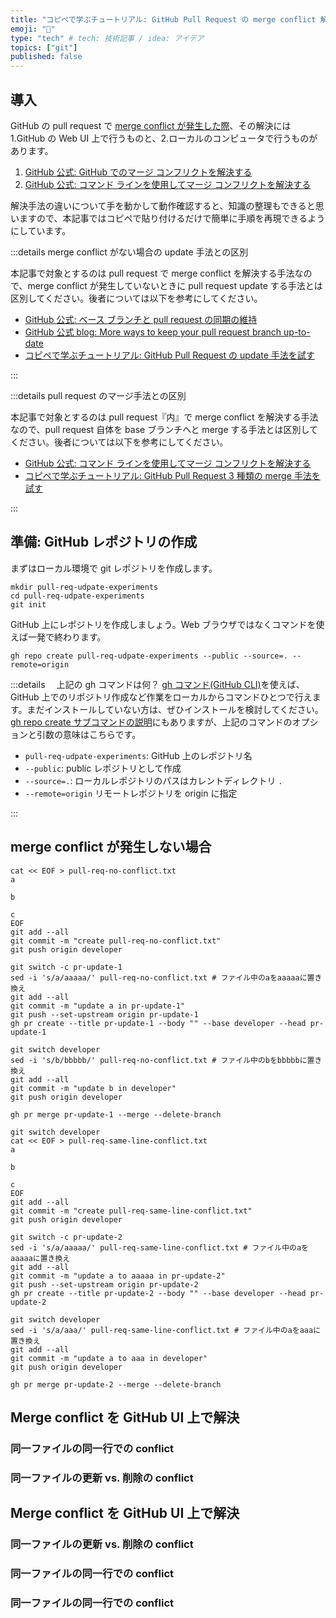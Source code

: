 ```yaml
---
title: "コピペで学ぶチュートリアル: GitHub Pull Request の merge conflict 解決手法を試す"
emoji: "🐷"
type: "tech" # tech: 技術記事 / idea: アイデア
topics: ["git"]
published: false
---
```


## 導入

GitHub の pull request で [merge conflict が発生した際](https://docs.github.com/ja/pull-requests/collaborating-with-pull-requests/addressing-merge-conflicts/about-merge-conflicts)、その解決には 1.GitHub の Web UI 上で行うものと、2.ローカルのコンピュータで行うものがあります。

1. [GitHub 公式: GitHub でのマージ コンフリクトを解決する](https://docs.github.com/ja/pull-requests/collaborating-with-pull-requests/addressing-merge-conflicts/resolving-a-merge-conflict-on-github)
2. [GitHub 公式: コマンド ラインを使用してマージ コンフリクトを解決する](https://docs.github.com/ja/pull-requests/collaborating-with-pull-requests/addressing-merge-conflicts/resolving-a-merge-conflict-using-the-command-line)

解決手法の違いについて手を動かして動作確認すると、知識の整理もできると思いますので、本記事ではコピペで貼り付けるだけで簡単に手順を再現できるようにしています。

:::details merge conflict がない場合の update 手法との区別

本記事で対象とするのは pull request で merge conflict を解決する手法なので、merge conflict が発生していないときに pull request update する手法とは区別してください。後者については以下を参考にしてください。

- [GitHub 公式: ベース ブランチと pull request の同期の維持](https://docs.github.com/ja/pull-requests/collaborating-with-pull-requests/proposing-changes-to-your-work-with-pull-requests/keeping-your-pull-request-in-sync-with-the-base-branch)
- [GitHub 公式 blog: More ways to keep your pull request branch up-to-date](https://github.blog/changelog/2022-02-03-more-ways-to-keep-your-pull-request-branch-up-to-date/)
- [コピペで学ぶチュートリアル: GitHub Pull Request の update 手法を試す](./6c36be1256c4fa)

:::

:::details pull request のマージ手法との区別

本記事で対象とするのは pull request『内』で merge conflict を解決する手法なので、pull request 自体を base ブランチへと merge する手法とは区別してください。後者については以下を参考にしてください。

- [GitHub 公式: コマンド ラインを使用してマージ コンフリクトを解決する](https://docs.github.com/ja/pull-requests/collaborating-with-pull-requests/incorporating-changes-from-a-pull-request/about-pull-request-merges)
- [コピペで学ぶチュートリアル: GitHub Pull Request 3 種類の merge 手法を試す](./f20aee8979292d)

:::

## 準備: GitHub レポジトリの作成

まずはローカル環境で git レポジトリを作成します。

```:コピペして実行
mkdir pull-req-udpate-experiments
cd pull-req-udpate-experiments
git init
```

GitHub 上にレポジトリを作成しましょう。Web ブラウザではなくコマンドを使えば一発で終わります。

```:コピペして実行
gh repo create pull-req-udpate-experiments --public --source=. --remote=origin
```

:::details 　上記の gh コマンドは何？
[gh コマンド(GitHub CLI)](https://cli.github.com/)を使えば、GitHub 上でのリポジトリ作成など作業をローカルからコマンドひとつで行えます。まだインストールしていない方は、ぜひインストールを検討してください。[gh repo create サブコマンドの説明](https://cli.github.com/manual/gh_repo_create)にもありますが、上記のコマンドのオプションと引数の意味はこちらです。

- `pull-req-udpate-experiments`: GitHub 上のレポジトリ名
- `--public`: public レポジトリとして作成
- `--source=.`: ローカルレポジトリのパスはカレントディレクトリ `.`
- `--remote=origin` リモートレポジトリを origin に指定

:::

## merge conflict が発生しない場合

```:コピペして実行
cat << EOF > pull-req-no-conflict.txt
a

b

c
EOF
git add --all
git commit -m "create pull-req-no-conflict.txt"
git push origin developer
```

```:コピペして実行
git switch -c pr-update-1
sed -i 's/a/aaaaa/' pull-req-no-conflict.txt # ファイル中のaをaaaaaに置き換え
git add --all
git commit -m "update a in pr-update-1"
git push --set-upstream origin pr-update-1
gh pr create --title pr-update-1 --body "" --base developer --head pr-update-1
```

```:コピペして実行
git switch developer
sed -i 's/b/bbbbb/' pull-req-no-conflict.txt # ファイル中のbをbbbbbに置き換え
git add --all
git commit -m "update b in developer"
git push origin developer
```

```:コピペして実行
gh pr merge pr-update-1 --merge --delete-branch
```

```:コピペして実行
git switch developer
cat << EOF > pull-req-same-line-conflict.txt
a

b

c
EOF
git add --all
git commit -m "create pull-req-same-line-conflict.txt"
git push origin developer
```

```:コピペして実行
git switch -c pr-update-2
sed -i 's/a/aaaaa/' pull-req-same-line-conflict.txt # ファイル中のaをaaaaaに置き換え
git add --all
git commit -m "update a to aaaaa in pr-update-2"
git push --set-upstream origin pr-update-2
gh pr create --title pr-update-2 --body "" --base developer --head pr-update-2
```

```:コピペして実行
git switch developer
sed -i 's/a/aaa/' pull-req-same-line-conflict.txt # ファイル中のaをaaaに置き換え
git add --all
git commit -m "update a to aaa in developer"
git push origin developer
```

```:コピペして実行
gh pr merge pr-update-2 --merge --delete-branch
```

## Merge conflict を GitHub UI 上で解決

### 同一ファイルの同一行での conflict

### 同一ファイルの更新 vs. 削除の conflict

## Merge conflict を GitHub UI 上で解決

### 同一ファイルの更新 vs. 削除の conflict

### 同一ファイルの同一行での conflict

### 同一ファイルの同一行での conflict
